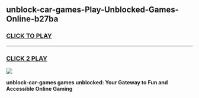 
## unblock-car-games-Play-Unblocked-Games-Online-b27ba
<h3>
<a href="https://premium76.site?title=unblock-car-games&ref=25A">CLICK TO PLAY</a></h3>
<hr>

<h3>
<a href="https://premium76.site?title=unblock-car-games&ref=25A">CLICK 2 PLAY</a>
  
</h3>

<a href="https://premium76.site?title=unblock-car-games&ref=25A"><img src="https://clearcache.store/games.png"></a>


**unblock-car-games games unblocked: Your Gateway to Fun and Accessible Online Gaming**
